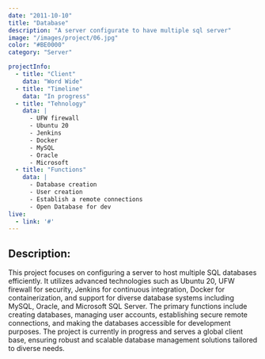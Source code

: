 ```yaml
---
date: "2011-10-10"
title: "Database"
description: "A server configurate to have multiple sql server"
image: "/images/project/06.jpg"
color: "#BE0000"
category: "Server"

projectInfo:
  - title: "Client"
    data: "Word Wide"
  - title: "Timeline"
    data: "In progress"
  - title: "Tehnology"
    data: |
      - UFW firewall
      - Ubuntu 20
      - Jenkins
      - Docker
      - MySQL
      - Oracle
      - Microsoft
  - title: "Functions"
    data: |
      - Database creation
      - User creation
      - Establish a remote connections
      - Open Database for dev
live:
  - link: '#'
---
```


## Description:
This project focuses on configuring a server to host multiple SQL databases efficiently. It utilizes advanced technologies such as Ubuntu 20, UFW firewall for security, Jenkins for continuous integration, Docker for containerization, and support for diverse database systems including MySQL, Oracle, and Microsoft SQL Server. The primary functions include creating databases, managing user accounts, establishing secure remote connections, and making the databases accessible for development purposes. The project is currently in progress and serves a global client base, ensuring robust and scalable database management solutions tailored to diverse needs.


